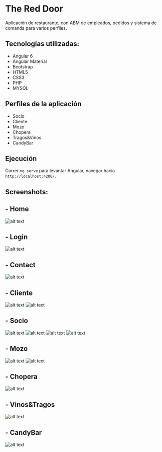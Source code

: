 # The Red Door
Aplicación de restaurante, con ABM de empleados, pedidos y sistema de comanda para varios perfiles.


## Tecnologías utilizadas:
- Angular 6
- Angular Material
- Bootstrap
- HTML5
- CSS3
- PHP 
- MYSQL

## Perfiles de la aplicación

- Socio
- Cliente
- Mozo
- Chopera
- Tragos&Vinos
- CandyBar

## Ejecución
Correr `ng serve` para levantar Angular, navegar hacia `http://localhost:4200/`.

## Screenshots:

## - Home
![alt text](Screenshots/Home.png)

## - Login 
![alt text](Screenshots/Login.png)

## - Contact
![alt text](Screenshots/Contact.png)

## - Cliente
![alt text](Screenshots/Cliente1.png)
![alt text](Screenshots/Cliente2.png)

## - Socio 
![alt text](Screenshots/Socio1.png)
![alt text](Screenshots/Socio2.png)
![alt text](Screenshots/Socio3.png)
![alt text](Screenshots/Socio4.png)

## - Mozo 
![alt text](Screenshots/Mozo1.png)
![alt text](Screenshots/Mozo2.png)

## - Chopera 
![alt text](Screenshots/Chopera.png)

## - Vinos&Tragos 
![alt text](Screenshots/VinosTragos.png)

## - CandyBar 
![alt text](/Screenshots/CandyBar.png)

